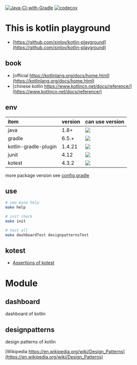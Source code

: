 [![Java-CI-with-Gradle](https://github.com/sinlov/kotlin-playground/workflows/Java-CI-with-Gradle/badge.svg?branch=main)](https://github.com/sinlov/kotlin-playground/actions?query=workflow%3AJava-CI-with-Gradle)
[![codecov](https://codecov.io/gh/sinlov/kotlin-playground/branch/main/graph/badge.svg)](https://codecov.io/gh/sinlov/kotlin-playground)

# This is kotlin playground

- [https://github.com/sinlov/kotlin-playground](https://github.com/sinlov/kotlin-playground)

## book

- [official https://kotlinlang.org/docs/home.html](https://kotlinlang.org/docs/home.html)
- [chinese kotlin https://www.kotlincn.net/docs/reference/](https://www.kotlincn.net/docs/reference/)

## env

| item | version | can use version |
|:------------|:--------|:------------------------|
| java        | 1.8+ | ![](https://img.shields.io/badge/-Java-007396?logo=Java&logoColor=white&style=) |
| gradle      | 6.5.+ | [![](https://img.shields.io/badge/-Gradle-02303A?logo=Gradle&logoColor=white&style=)](https://gradle.org/install/) |
| kotlin-gradle-plugin | 1.4.21 | [![](https://img.shields.io/maven-central/v/org.jetbrains.kotlin/kotlin-gradle-plugin.svg?label=latest%20release)](https://search.maven.org/search?q=g:org.jetbrains.kotlin%20AND%20a:kotlin-gradle-plugin) |
| junit       | 4.12 | [![](https://img.shields.io/maven-central/v/junit/junit.svg?label=latest%20release)](https://search.maven.org/search?q=g:junit%20AND%20a:junit) |
| kotest      | 4.3.2 | [![](https://img.shields.io/maven-central/v/io.kotest/kotest-framework-api-jvm.svg?label=latest%20release)](https://search.maven.org/search?q=kotest) |

more package version see [config.gradle](config.gradle)

## use

```bash
# see base help
make help

# init check
make init

# test all
make dashboardTest designpatternsTest  
```

## kotest

- [Assertions of kotest](https://kotest.io/docs/assertions/assertions.html)

# Module

## dashboard

dashboard of kotlin

## designpatterns

design patterns of kotlin

[Wikipedia https://en.wikipedia.org/wiki/Design_Patterns](https://en.wikipedia.org/wiki/Design_Patterns)